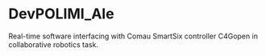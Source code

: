 # DevPOLIMI_Ale
Real-time software interfacing with Comau SmartSix controller C4Gopen in collaborative robotics task.
